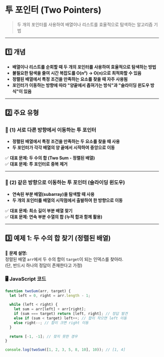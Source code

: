 # 투 포인터 (Two Pointers)
> 두 개의 포인터를 사용하여 배열이나 리스트를 효율적으로 탐색하는 알고리즘 기법

---

## 1️⃣ 개념
- **배열이나 리스트를 순회할 때 두 개의 포인터를 사용하여 효율적으로 탐색하는 방법**
- **불필요한 탐색을 줄여 시간 복잡도를 O(n²) → O(n)으로 최적화할 수 있음**
- **정렬된 배열에서 특정 조건을 만족하는 요소를 찾을 때 자주 사용됨**
- **포인터가 이동하는 방향에 따라 "양끝에서 좁혀가는 방식"과 "슬라이딩 윈도우 방식"이 있음**

---

## 2️⃣ 주요 유형
### 🔹 (1) 서로 다른 방향에서 이동하는 투 포인터
- **정렬된 배열에서 특정 조건을 만족하는 두 요소를 찾을 때 사용**
- **두 포인터가 각각 배열의 양 끝에서 시작하여 중앙으로 이동**

✅ **대표 문제: 두 수의 합 (Two Sum - 정렬된 배열)**  
✅ **대표 문제: 투 포인터로 중복 제거**

---

### 🔹 (2) 같은 방향으로 이동하는 투 포인터 (슬라이딩 윈도우)
- **연속된 부분 배열(subarray)을 탐색할 때 사용**
- **두 개의 포인터를 배열의 시작점에서 출발하여 한 방향으로 이동**

✅ **대표 문제: 최소 길이 부분 배열 찾기**  
✅ **대표 문제: 연속 부분 수열의 합 (누적 합과 함께 활용)**  

---

## 3️⃣ 예제 1: 두 수의 합 찾기 (정렬된 배열)
🔹 **문제 설명:**  
정렬된 배열 `arr`에서 두 수의 합이 `target`이 되는 인덱스를 찾아라.  
(단, 반드시 하나의 정답이 존재한다고 가정)

### 🖥 **JavaScript 코드**
```javascript
function twoSum(arr, target) {
  let left = 0, right = arr.length - 1;
  
  while (left < right) {
    let sum = arr[left] + arr[right];
    if (sum === target) return [left, right]; // 정답 발견
    else if (sum < target) left++; // 합이 작으면 left 이동
    else right--; // 합이 크면 right 이동
  }
  
  return [-1, -1]; // 찾지 못한 경우
}

console.log(twoSum([1, 2, 3, 5, 8, 10], 10)); // [1, 4]
